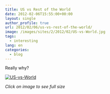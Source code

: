 ```yaml
---
title: US vs Rest of the World
date: 2012-02-06T15:55:00+00:00
layout: single
author_profile: true
url: 2012/02/06/us-vs-rest-of-the-world/
image: /images/sites/2/2012/02/US-vs-World.jpg
tags:
  - interesting
lang: en
categories: 
  - blog
---
```

Really why?

[![US-vs-World](/images/2012/02/US-vs-World.jpg)](/images/2012/02/US-vs-World.jpg)

_Click on image to see full size_